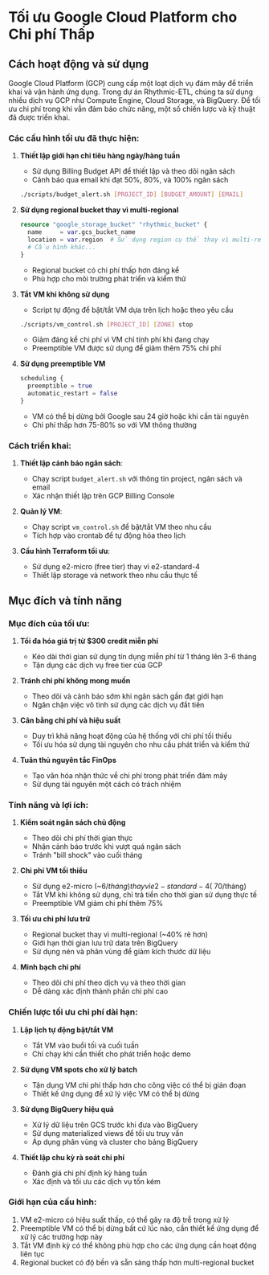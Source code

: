 # Tối ưu Google Cloud Platform cho Chi phí Thấp

## Cách hoạt động và sử dụng

Google Cloud Platform (GCP) cung cấp một loạt dịch vụ đám mây để triển khai và vận hành ứng dụng. Trong dự án Rhythmic-ETL, chúng ta sử dụng nhiều dịch vụ GCP như Compute Engine, Cloud Storage, và BigQuery. Để tối ưu chi phí trong khi vẫn đảm bảo chức năng, một số chiến lược và kỹ thuật đã được triển khai.

### Các cấu hình tối ưu đã thực hiện:

1. **Thiết lập giới hạn chi tiêu hàng ngày/hàng tuần**
   - Sử dụng Billing Budget API để thiết lập và theo dõi ngân sách
   - Cảnh báo qua email khi đạt 50%, 80%, và 100% ngân sách

   ```bash
   ./scripts/budget_alert.sh [PROJECT_ID] [BUDGET_AMOUNT] [EMAIL]
   ```

2. **Sử dụng regional bucket thay vì multi-regional**
   ```terraform
   resource "google_storage_bucket" "rhythmic_bucket" {
     name     = var.gcs_bucket_name
     location = var.region  # Sử dụng region cụ thể thay vì multi-region
     # Cấu hình khác...
   }
   ```
   - Regional bucket có chi phí thấp hơn đáng kể
   - Phù hợp cho môi trường phát triển và kiểm thử

3. **Tắt VM khi không sử dụng**
   - Script tự động để bật/tắt VM dựa trên lịch hoặc theo yêu cầu
   ```bash
   ./scripts/vm_control.sh [PROJECT_ID] [ZONE] stop
   ```
   - Giảm đáng kể chi phí vì VM chỉ tính phí khi đang chạy
   - Preemptible VM được sử dụng để giảm thêm 75% chi phí

4. **Sử dụng preemptible VM**
   ```terraform
   scheduling {
     preemptible = true
     automatic_restart = false
   }
   ```
   - VM có thể bị dừng bởi Google sau 24 giờ hoặc khi cần tài nguyên
   - Chi phí thấp hơn 75-80% so với VM thông thường

### Cách triển khai:

1. **Thiết lập cảnh báo ngân sách**:
   - Chạy script `budget_alert.sh` với thông tin project, ngân sách và email
   - Xác nhận thiết lập trên GCP Billing Console

2. **Quản lý VM**:
   - Chạy script `vm_control.sh` để bật/tắt VM theo nhu cầu
   - Tích hợp vào crontab để tự động hóa theo lịch

3. **Cấu hình Terraform tối ưu**:
   - Sử dụng e2-micro (free tier) thay vì e2-standard-4
   - Thiết lập storage và network theo nhu cầu thực tế

## Mục đích và tính năng

### Mục đích của tối ưu:

1. **Tối đa hóa giá trị từ $300 credit miễn phí**
   - Kéo dài thời gian sử dụng tín dụng miễn phí từ 1 tháng lên 3-6 tháng
   - Tận dụng các dịch vụ free tier của GCP

2. **Tránh chi phí không mong muốn**
   - Theo dõi và cảnh báo sớm khi ngân sách gần đạt giới hạn
   - Ngăn chặn việc vô tình sử dụng các dịch vụ đắt tiền

3. **Cân bằng chi phí và hiệu suất**
   - Duy trì khả năng hoạt động của hệ thống với chi phí tối thiểu
   - Tối ưu hóa sử dụng tài nguyên cho nhu cầu phát triển và kiểm thử

4. **Tuân thủ nguyên tắc FinOps**
   - Tạo văn hóa nhận thức về chi phí trong phát triển đám mây
   - Sử dụng tài nguyên một cách có trách nhiệm

### Tính năng và lợi ích:

1. **Kiểm soát ngân sách chủ động**
   - Theo dõi chi phí thời gian thực
   - Nhận cảnh báo trước khi vượt quá ngân sách
   - Tránh "bill shock" vào cuối tháng

2. **Chi phí VM tối thiểu**
   - Sử dụng e2-micro (~$6/tháng) thay vì e2-standard-4 (~$70/tháng)
   - Tắt VM khi không sử dụng, chỉ trả tiền cho thời gian sử dụng thực tế
   - Preemptible VM giảm chi phí thêm 75%

3. **Tối ưu chi phí lưu trữ**
   - Regional bucket thay vì multi-regional (~40% rẻ hơn)
   - Giới hạn thời gian lưu trữ data trên BigQuery
   - Sử dụng nén và phân vùng để giảm kích thước dữ liệu

4. **Minh bạch chi phí**
   - Theo dõi chi phí theo dịch vụ và theo thời gian
   - Dễ dàng xác định thành phần chi phí cao

### Chiến lược tối ưu chi phí dài hạn:

1. **Lập lịch tự động bật/tắt VM**
   - Tắt VM vào buổi tối và cuối tuần
   - Chỉ chạy khi cần thiết cho phát triển hoặc demo

2. **Sử dụng VM spots cho xử lý batch**
   - Tận dụng VM chi phí thấp hơn cho công việc có thể bị gián đoạn
   - Thiết kế ứng dụng để xử lý việc VM có thể bị dừng

3. **Sử dụng BigQuery hiệu quả**
   - Xử lý dữ liệu trên GCS trước khi đưa vào BigQuery
   - Sử dụng materialized views để tối ưu truy vấn
   - Áp dụng phân vùng và cluster cho bảng BigQuery

4. **Thiết lập chu kỳ rà soát chi phí**
   - Đánh giá chi phí định kỳ hàng tuần
   - Xác định và tối ưu các dịch vụ tốn kém

### Giới hạn của cấu hình:

1. VM e2-micro có hiệu suất thấp, có thể gây ra độ trễ trong xử lý
2. Preemptible VM có thể bị dừng bất cứ lúc nào, cần thiết kế ứng dụng để xử lý các trường hợp này
3. Tắt VM định kỳ có thể không phù hợp cho các ứng dụng cần hoạt động liên tục
4. Regional bucket có độ bền và sẵn sàng thấp hơn multi-regional bucket